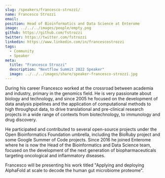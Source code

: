 ```yaml
---
slug: /speakers/francesco-strozzi/
name: Francesco	Strozzi
email:
position: Head of Bioinformatics and Data Science at Enterome
image: ../../../images/people/empty.png
github: https://github.com/fstrozzi
twitter: https://twitter.com/fstrozzi
linkedin: https://www.linkedin.com/in/francescostrozzi
tags:
  - Community
  - Speaker
meta:
  title: "Francesco	Strozzi"
  description: "Nextflow Summit 2022 Speaker"
  image: ../../../images/share/speaker-francesco-strozzi.jpg
---
```

During his career Francesco worked at the crossroad between academia and industry, primary in the genomics field. He is very passionate about biology and technology, and since 2005 he focused on the development of data analysis pipelines and the application of computational methods to high throughput data, to drive translational and pre-clinical research projects in a wide range of contexts from biotechnology, to immunology and drug discovery.

He participated and contributed to several open-source projects under the Open Bioinformatics Foundation umbrella, including the BioRuby project and some Google Summer of Code projects. Since 2016 he joined Enterome where he is now the Head of the Bioinformatics and Data Science team, focused on the development of the next generation of biopharmaceuticals targeting oncological and inflammatory diseases.

Francesco will be presenting his work titled "Applying and deploying AlphaFold at scale to decode the human gut microbiome proteome".
